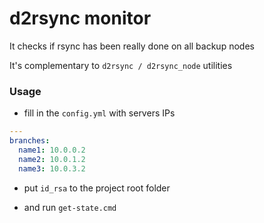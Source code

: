 # d2rsync monitor

It checks if rsync has been really done on all backup nodes

It's complementary to `d2rsync / d2rsync_node` utilities

### Usage

- fill in the `config.yml` with servers IPs
```yml
---
branches:
  name1: 10.0.0.2
  name2: 10.0.1.2
  name3: 10.0.3.2
```

- put `id_rsa` to the project root folder

- and run `get-state.cmd`
